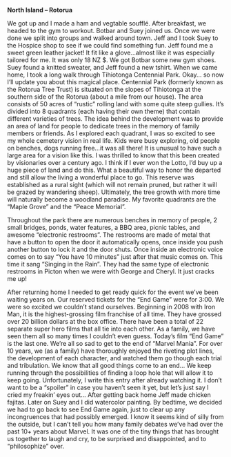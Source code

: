 **North Island – Rotorua**

We got up and I made a ham and vegtable soufflé. After breakfast, we headed to
the gym to workout. Botbar and Suey joined us. Once we were done we split into
groups and walked around town. Jeff and I took Suey to the Hospice shop to see if
we could find something fun. Jeff found me a sweet green leather jacket! It fit like
a glove…almost like it was especially tailored for me. It was only 18 NZ $. We got
Botbar some new gym shoes. Suey found a knitted sweater, and Jeff found a new tshirt.
When we came home, I took a long walk through Tihiotonga Centennial Park. Okay…
so now I’ll update you about this magical place. Centennial Park (formerly known as
the Rotorua Tree Trust) is situated on the slopes of Tihiotonga at the southern side of
the Rotorua (about a mile from our house). The area consists of 50 acres of “rustic”
rolling land with some quite steep gullies. It’s divided into 8 quadrants (each having
their own theme) that contain different varieties of trees.
The idea behind the development was to provide an area of land for people to
dedicate trees in the memory of family members or friends. As I explored each
quadrant, I was so excited to see my whole cemetery vision in real life. Kids were
busy exploring, old people on benches, dogs running free…it was all there!
It is unusual to have such a large area for a vision like this. I was thrilled to know that
this been created by visionaries over a century ago. I think if I ever won the Lotto, I’d
buy up a huge piece of land and do this. What a beautiful way to honor the
departed and still allow the living a wonderful place to go.
This reserve was established as a rural sight (which will not remain pruned, but rather
it will be grazed by wandering sheep). Ultimately, the tree growth with more time will
naturally become a woodland paradise. My favorite quadrants are the “Maple
Grove” and the “Peace Memorial”.

Throughout the park there are numerous benches in memory of people, 2 small
bridges, ponds, water features, a BBQ area, picnic tables, and awesome “electronic
restrooms”. The restrooms are made of metal that have a button to open the door it
automatically opens, once inside you push another button to lock it and the door
shuts. Once inside an electronic voice comes on to say “You have 10 minutes” just
after that music comes on. This time it sang “Singing in the Rain”. They had the same
type of electronic restrooms in Picton when we were with George and Cheryl. It just
cracks me up!

After returning home I needed to get ready quick for the event we’ve been waiting
years on. Our reserved tickets for the “End Game” were for 3:00. We were so excited
we couldn’t stand ourselves. Beginning in 2008 with Iron Man, it is the highest-grossing
film franchise of all time. They have grossed over 20 billion dollars at the box office.
There have been a total of 22 separate super hero films that all tie into each other.
As a family, we have seen them all so many times I couldn’t even guess. Today’s film
“End Game” is the last one. We’re all so sad to get to the end of “Marvel Mania”. For
over 10 years, we (as a family) have thoroughly enjoyed the riveting plot lines, the
development of each character, and watched them go though each trial and
tribulation. We know that all good things come to an end… We keep running through
the possibilities of finding a loop hole that will allow it to keep going. Unfortunately, I
write this entry after already watching it. I don’t want to be a “spoiler” in case you
haven’t seen it yet, but let’s just say I cried my freakin’ eyes out…
After getting back home Jeff made chicken fajitas. Later on Suey and I did
watercolor painting. By bedtime, we decided we had to go back to see End Game
again, just to clear up any incongruences that had possibly emerged. I know it seems
kind of silly from the outside, but I can’t tell you how many family debates we’ve had
over the past 10+ years about Marvel. It was one of the tiny things that has brought
us together to laugh and cry, to be surprised and disappointed, and to “philosophize”
over.